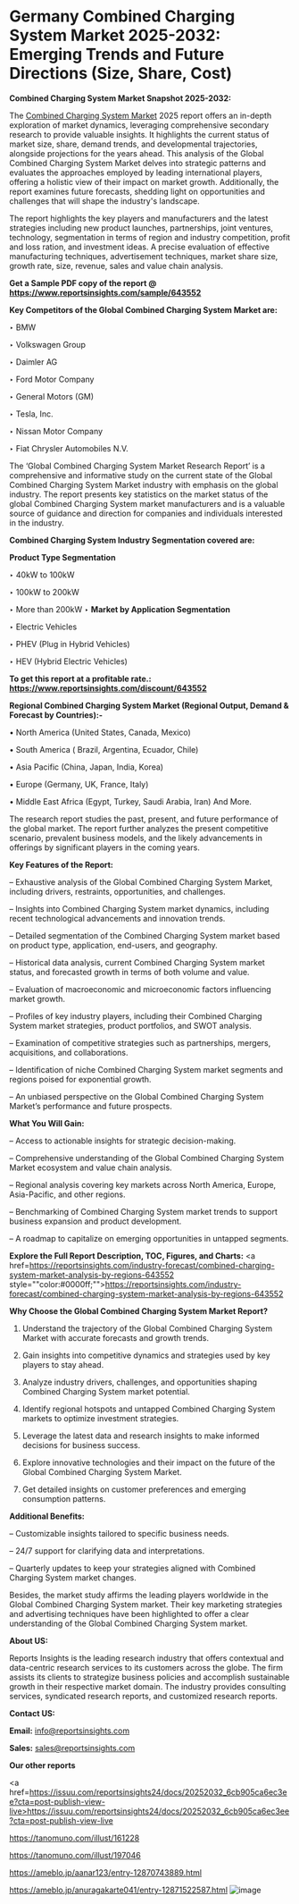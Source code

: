 # Germany Combined Charging System Market 2025-2032: Emerging Trends and Future Directions (Size, Share, Cost)

<strong>Combined Charging System Market Snapshot 2025-2032:</strong>

The <a href=https://www.reportsinsights.com/sample/643552>Combined Charging System Market</a> 2025 report offers an in-depth exploration of market dynamics, leveraging comprehensive secondary research to provide valuable insights. It highlights the current status of market size, share, demand trends, and developmental trajectories, alongside projections for the years ahead. This analysis of the Global Combined Charging System Market delves into strategic patterns and evaluates the approaches employed by leading international players, offering a holistic view of their impact on market growth. Additionally, the report examines future forecasts, shedding light on opportunities and challenges that will shape the industry's landscape.

The report highlights the key players and manufacturers and the latest strategies including new product launches, partnerships, joint ventures, technology, segmentation in terms of region and industry competition, profit and loss ration, and investment ideas. A precise evaluation of effective manufacturing techniques, advertisement techniques, market share size, growth rate, size, revenue, sales and value chain analysis.

<strong>Get a Sample PDF copy of the report @ <a href=https://www.reportsinsights.com/sample/643552 style=color:#0000ff;>https://www.reportsinsights.com/sample/643552</a></strong>

<strong>Key Competitors of the Global Combined Charging System Market are:</strong>

‣ BMW

‣ Volkswagen Group

‣ Daimler AG

‣ Ford Motor Company

‣ General Motors (GM)

‣ Tesla, Inc.

‣ Nissan Motor Company

‣ Fiat Chrysler Automobiles N.V.

The ‘Global Combined Charging System Market Research Report’ is a comprehensive and informative study on the current state of the Global Combined Charging System Market industry with emphasis on the global industry. The report presents key statistics on the market status of the global Combined Charging System market manufacturers and is a valuable source of guidance and direction for companies and individuals interested in the industry.

<strong>Combined Charging System Industry Segmentation covered are:</strong>

<strong>Product Type Segmentation</strong>

‣ 40kW to 100kW

‣ 100kW to 200kW

‣ More than 200kW
‣ 
<strong>Market by Application Segmentation</strong>

‣ Electric Vehicles

‣ PHEV (Plug in Hybrid Vehicles)

‣ HEV (Hybrid Electric Vehicles)

<strong>To get this report at a profitable rate.: <a href=https://www.reportsinsights.com/discount/643552 style=color:#0000ff;>https://www.reportsinsights.com/discount/643552</a></strong>

<strong>Regional Combined Charging System Market (Regional Output, Demand &amp; Forecast by Countries):-</strong>

• North America (United States, Canada, Mexico)

• South America ( Brazil, Argentina, Ecuador, Chile)

• Asia Pacific (China, Japan, India, Korea)

• Europe (Germany, UK, France, Italy)

• Middle East Africa (Egypt, Turkey, Saudi Arabia, Iran) And More.

The research report studies the past, present, and future performance of the global market. The report further analyzes the present competitive scenario, prevalent business models, and the likely advancements in offerings by significant players in the coming years.

<strong>Key Features of the Report:</strong>

– Exhaustive analysis of the Global Combined Charging System Market, including drivers, restraints, opportunities, and challenges.

– Insights into Combined Charging System market dynamics, including recent technological advancements and innovation trends.

– Detailed segmentation of the Combined Charging System market based on product type, application, end-users, and geography.

– Historical data analysis, current Combined Charging System market status, and forecasted growth in terms of both volume and value.

– Evaluation of macroeconomic and microeconomic factors influencing market growth.

– Profiles of key industry players, including their Combined Charging System market strategies, product portfolios, and SWOT analysis.

– Examination of competitive strategies such as partnerships, mergers, acquisitions, and collaborations.

– Identification of niche Combined Charging System market segments and regions poised for exponential growth.

– An unbiased perspective on the Global Combined Charging System Market’s performance and future prospects.

<strong>What You Will Gain:</strong>

– Access to actionable insights for strategic decision-making.

– Comprehensive understanding of the Global Combined Charging System Market ecosystem and value chain analysis.

– Regional analysis covering key markets across North America, Europe, Asia-Pacific, and other regions.

– Benchmarking of Combined Charging System market trends to support business expansion and product development.

– A roadmap to capitalize on emerging opportunities in untapped segments.

<strong>Explore the Full Report Description, TOC, Figures, and Charts:</strong>
<a href=https://reportsinsights.com/industry-forecast/combined-charging-system-market-analysis-by-regions-643552 style=""color:#0000ff;"">https://reportsinsights.com/industry-forecast/combined-charging-system-market-analysis-by-regions-643552</a>

<strong>Why Choose the Global Combined Charging System Market Report?</strong>

1. Understand the trajectory of the Global Combined Charging System Market with accurate forecasts and growth trends.

2. Gain insights into competitive dynamics and strategies used by key players to stay ahead.

3. Analyze industry drivers, challenges, and opportunities shaping Combined Charging System market potential.

4. Identify regional hotspots and untapped Combined Charging System markets to optimize investment strategies.

5. Leverage the latest data and research insights to make informed decisions for business success.

6. Explore innovative technologies and their impact on the future of the Global Combined Charging System Market.

7. Get detailed insights on customer preferences and emerging consumption patterns.

<strong>Additional Benefits:</strong>

– Customizable insights tailored to specific business needs.

– 24/7 support for clarifying data and interpretations.

– Quarterly updates to keep your strategies aligned with Combined Charging System market changes.

Besides, the market study affirms the leading players worldwide in the Global Combined Charging System market. Their key marketing strategies and advertising techniques have been highlighted to offer a clear understanding of the Global Combined Charging System market.

<strong><strong>About US</strong>:</strong>

Reports Insights is the leading research industry that offers contextual and data-centric research services to its customers across the globe. The firm assists its clients to strategize business policies and accomplish sustainable growth in their respective market domain. The industry provides consulting services, syndicated research reports, and customized research reports.

<strong>Contact US:</strong>

<p class=><b>Email:</b> <a href=mailto:info@reportsinsights.com>info@reportsinsights.com</a></p>
<p class=><b>Sales:</b> <a href=mailto:sales@reportsinsights.com>sales@reportsinsights.com</a></p>

<strong>Our other reports</strong>

<a href=https://issuu.com/reportsinsights24/docs/20252032_6cb905ca6ec3ee?cta=post-publish-view-live>https://issuu.com/reportsinsights24/docs/20252032_6cb905ca6ec3ee?cta=post-publish-view-live</a>

<a href=https://tanomuno.com/illust/161228>https://tanomuno.com/illust/161228</a>

<a href=https://tanomuno.com/illust/197046>https://tanomuno.com/illust/197046</a>

<a href=https://ameblo.jp/aanar123/entry-12870743889.html>https://ameblo.jp/aanar123/entry-12870743889.html</a>

<a href=https://ameblo.jp/anuragakarte041/entry-12871522587.html>https://ameblo.jp/anuragakarte041/entry-12871522587.html</a>
![image](https://github.com/user-attachments/assets/6356b87c-f1c8-4da2-b85d-618e6392d839)
